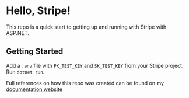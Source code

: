# Hello, Stripe!

This repo is a quick start to getting up and running with Stripe with ASP.NET.

## Getting Started

Add a `.env` file with `PK_TEST_KEY` and `SK_TEST_KEY` from your Stripe project. Run `dotnet run`.

Full references on how this repo was created can be found on my [documentation website](https://docs.dennisokeeffe.com/manual-stripe-dotnet-stripe-configuration)
